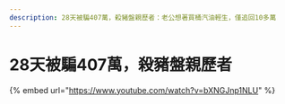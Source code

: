 ```yaml
---
description: 28天被騙407萬，殺豬盤親歷者：老公想著買桶汽油輕生，僅追回10多萬
---
```


# 28天被騙407萬，殺豬盤親歷者

{% embed url="https://www.youtube.com/watch?v=bXNGJnp1NLU" %}

